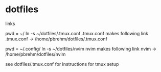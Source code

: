 # dotfiles
links

pwd = ~/
ln -s ~/dotfiles/.tmux.conf .tmux.conf
makes following link
.tmux.conf -> /home/pbrehm/dotfiles/.tmux.conf

pwd = ~/.config/
ln -s ~/dotfiles/nvim nvim
makes following link
nvim -> /home/pbrehm/dotfiles/nvim


see dotfiles/.tmux.conf for instructions for tmux setup

